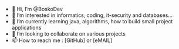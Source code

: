 - 👋 Hi, I’m @BoskoDev
- 👀 I’m interested in informatics, coding, it-security and databases...
- 🌱 I’m currently learning java, algorithms, how to build small project applications
- 💞️ I’m looking to collaborate on various projects
- 📫 How to reach me : [GitHub] or [eMAIL]
